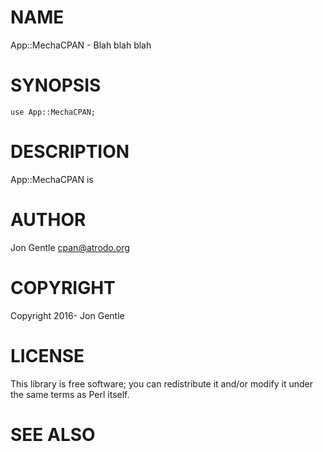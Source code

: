 # NAME

App::MechaCPAN - Blah blah blah

# SYNOPSIS

    use App::MechaCPAN;

# DESCRIPTION

App::MechaCPAN is

# AUTHOR

Jon Gentle <cpan@atrodo.org>

# COPYRIGHT

Copyright 2016- Jon Gentle

# LICENSE

This library is free software; you can redistribute it and/or modify
it under the same terms as Perl itself.

# SEE ALSO
